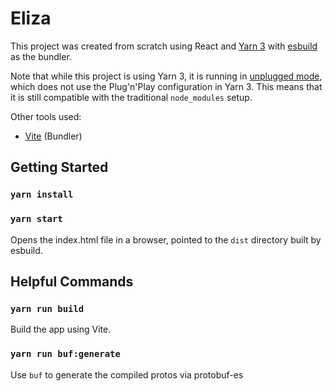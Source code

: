 # Eliza

This project was created from scratch using React and [Yarn 3](https://yarnpkg.com) with [esbuild](https://esbuild.github.io/) as the bundler.

Note that while this project is using Yarn 3, it is running in [unplugged mode](https://yarnpkg.com/getting-started/migration#step-by-step), 
which does not use the Plug'n'Play configuration in Yarn 3.  This means that it is still compatible with the traditional `node_modules` setup.

Other tools used:

* [Vite](https://vitejs.dev/) (Bundler)

## Getting Started

### `yarn install`
### `yarn start`

Opens the index.html file in a browser, pointed to the `dist` directory built by esbuild.

## Helpful Commands

### `yarn run build`

Build the app using Vite.

### `yarn run buf:generate`

Use `buf` to generate the compiled protos via protobuf-es

